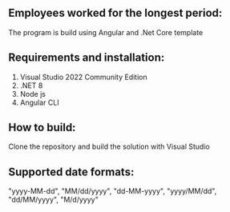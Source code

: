 ## Employees worked for the longest period:

The program is build using Angular and .Net Core template

## Requirements and installation:

1. Visual Studio 2022 Community Edition
2. .NET 8
3. Node js
4. Angular CLI

## How to build:

Clone the repository and build the solution with Visual Studio

## Supported date formats:

"yyyy-MM-dd", 
"MM/dd/yyyy", 
"dd-MM-yyyy",
"yyyy/MM/dd", 
"dd/MM/yyyy", 
"M/d/yyyy"
